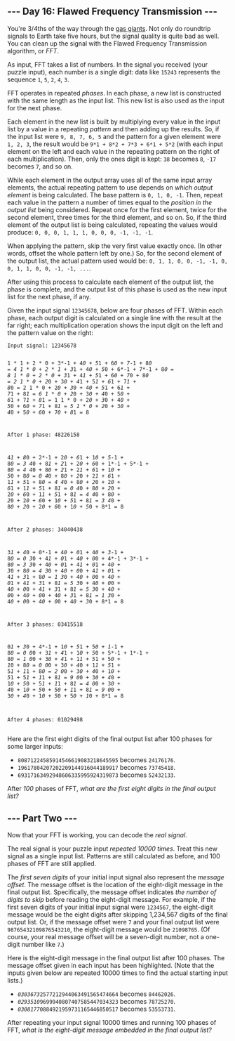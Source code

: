 <main>
<script async="" src="//www.google-analytics.com/analytics.js"></script><script>window.addEventListener('click', function(e,s,r){if(e.target.nodeName==='CODE'&&e.detail===3){s=window.getSelection();s.removeAllRanges();r=document.createRange();r.selectNodeContents(e.target);s.addRange(r);}});</script>
<article class="day-desc"><h2>--- Day 16: Flawed Frequency Transmission ---</h2><p>You're 3/4ths of the way through the <a href="https://en.wikipedia.org/wiki/Gas_giant">gas giants</a>. Not only do roundtrip signals to Earth take <span title="In minutes, that's as many as thirty tens!">five hours</span>, but the signal quality is quite bad as well.  You can clean up the signal with the Flawed Frequency Transmission algorithm, or <em>FFT</em>.</p>
<p>As input, FFT takes a list of numbers.  In the signal you received (your puzzle input), each number is a single digit: data like <code>15243</code> represents the sequence <code>1</code>, <code>5</code>, <code>2</code>, <code>4</code>, <code>3</code>.</p>
<p>FFT operates in repeated <em>phases</em>.  In each phase, a new list is constructed with the same length as the input list.  This new list is also used as the input for the next phase.</p>
<p>Each element in the new list is built by multiplying every value in the input list by a value in a repeating <em>pattern</em> and then adding up the results. So, if the input list were <code>9, 8, 7, 6, 5</code> and the pattern for a given element were <code>1, 2, 3</code>, the result would be <code>9*1 + 8*2 + 7*3 + 6*1 + 5*2</code> (with each input element on the left and each value in the repeating pattern on the right of each multiplication). Then, only the ones digit is kept: <code>38</code> becomes <code>8</code>, <code>-17</code> becomes <code>7</code>, and so on.</p>
<p>While each element in the output array uses all of the same input array elements, the actual repeating pattern to use depends on <em>which output element</em> is being calculated. The base pattern is <code>0, 1, 0, -1</code>.  Then, repeat each value in the pattern a number of times equal to the <em>position in the output list</em> being considered. Repeat once for the first element, twice for the second element, three times for the third element, and so on.  So, if the third element of the output list is being calculated, repeating the values would produce: <code>0, 0, 0, 1, 1, 1, 0, 0, 0, -1, -1, -1</code>.</p>
<p>When applying the pattern, skip the very first value exactly once. (In other words, offset the whole pattern left by one.) So, for the second element of the output list, the actual pattern used would be: <code>0, 1, 1, 0, 0, -1, -1, 0, 0, 1, 1, 0, 0, -1, -1, ...</code>.</p>
<p>After using this process to calculate each element of the output list, the phase is complete, and the output list of this phase is used as the new input list for the next phase, if any.</p>
<p>Given the input signal <code>12345678</code>, below are four phases of FFT. Within each phase, each output digit is calculated on a single line with the result at the far right; each multiplication operation shows the input digit on the left and the pattern value on the right:</p>
<pre><code>Input signal: 12345678

1 * 1  + 2 * 0  + 3*-1 + 4*0  + 5*1  + 6*0  + 7*-1 + 8*0  = 4
1 * 0  + 2 * 1  + 3*1  + 4*0  + 5*0  + 6*-1 + 7*-1 + 8*0  = 8
1 * 0  + 2 * 0  + 3*1  + 4*1  + 5*1  + 6*0  + 7*0  + 8*0  = 2
1 * 0  + 2*0  + 3*0  + 4*1  + 5*1  + 6*1  + 7*1  + 8*0  = 2
1 * 0  + 2*0  + 3*0  + 4*0  + 5*1  + 6*1  + 7*1  + 8*1  = 6
1 * 0  + 2*0  + 3*0  + 4*0  + 5*0  + 6*1  + 7*1  + 8*1  = 1
1 * 0  + 2*0  + 3*0  + 4*0  + 5*0  + 6*0  + 7*1  + 8*1  = 5
1 * 0  + 2*0  + 3*0  + 4*0  + 5*0  + 6*0  + 7*0  + 8*1  = 8

After 1 phase: 48226158

4*1  + 8*0  + 2*-1 + 2*0  + 6*1  + 1*0  + 5*-1 + 8*0  = 3
4*0  + 8*1  + 2*1  + 2*0  + 6*0  + 1*-1 + 5*-1 + 8*0  = 4
4*0  + 8*0  + 2*1  + 2*1  + 6*1  + 1*0  + 5*0  + 8*0  = 0
4*0  + 8*0  + 2*0  + 2*1  + 6*1  + 1*1  + 5*1  + 8*0  = 4
4*0  + 8*0  + 2*0  + 2*0  + 6*1  + 1*1  + 5*1  + 8*1  = 0
4*0  + 8*0  + 2*0  + 2*0  + 6*0  + 1*1  + 5*1  + 8*1  = 4
4*0  + 8*0  + 2*0  + 2*0  + 6*0  + 1*0  + 5*1  + 8*1  = 3
4*0  + 8*0  + 2*0  + 2*0  + 6*0  + 1*0  + 5*0  + 8*1  = 8

After 2 phases: 34040438

3*1  + 4*0  + 0*-1 + 4*0  + 0*1  + 4*0  + 3*-1 + 8*0  = 0
3*0  + 4*1  + 0*1  + 4*0  + 0*0  + 4*-1 + 3*-1 + 8*0  = 3
3*0  + 4*0  + 0*1  + 4*1  + 0*1  + 4*0  + 3*0  + 8*0  = 4
3*0  + 4*0  + 0*0  + 4*1  + 0*1  + 4*1  + 3*1  + 8*0  = 1
3*0  + 4*0  + 0*0  + 4*0  + 0*1  + 4*1  + 3*1  + 8*1  = 5
3*0  + 4*0  + 0*0  + 4*0  + 0*0  + 4*1  + 3*1  + 8*1  = 5
3*0  + 4*0  + 0*0  + 4*0  + 0*0  + 4*0  + 3*1  + 8*1  = 1
3*0  + 4*0  + 0*0  + 4*0  + 0*0  + 4*0  + 3*0  + 8*1  = 8

After 3 phases: 03415518

0*1  + 3*0  + 4*-1 + 1*0  + 5*1  + 5*0  + 1*-1 + 8*0  = 0
0*0  + 3*1  + 4*1  + 1*0  + 5*0  + 5*-1 + 1*-1 + 8*0  = 1
0*0  + 3*0  + 4*1  + 1*1  + 5*1  + 5*0  + 1*0  + 8*0  = 0
0*0  + 3*0  + 4*0  + 1*1  + 5*1  + 5*1  + 1*1  + 8*0  = 2
0*0  + 3*0  + 4*0  + 1*0  + 5*1  + 5*1  + 1*1  + 8*1  = 9
0*0  + 3*0  + 4*0  + 1*0  + 5*0  + 5*1  + 1*1  + 8*1  = 4
0*0  + 3*0  + 4*0  + 1*0  + 5*0  + 5*0  + 1*1  + 8*1  = 9
0*0  + 3*0  + 4*0  + 1*0  + 5*0  + 5*0  + 1*0  + 8*1  = 8

After 4 phases: 01029498
</code></pre>
<p>Here are the first eight digits of the final output list after 100 phases for some larger inputs:</p>
<ul>
<li><code>80871224585914546619083218645595</code> becomes <code>24176176</code>.</li>
<li><code>19617804207202209144916044189917</code> becomes <code>73745418</code>.</li>
<li><code>69317163492948606335995924319873</code> becomes <code>52432133</code>.</li>
</ul>
<p>After <em>100</em> phases of FFT, <em>what are the first eight digits in the final output list?</em></p>
</article>
</p>
<article class="day-desc"><h2 id="part2">--- Part Two ---</h2><p>Now that your FFT is working, you can decode the <em>real signal</em>.</p>
<p>The real signal is your puzzle input <em>repeated 10000 times</em>. Treat this new signal as a single input list. Patterns are still calculated as before, and 100 phases of FFT are still applied.</p>
<p>The <em>first seven digits</em> of your initial input signal also represent the <em>message offset</em>. The message offset is the location of the eight-digit message in the final output list. Specifically, the message offset indicates <em>the number of digits to skip</em> before reading the eight-digit message. For example, if the first seven digits of your initial input signal were <code>1234567</code>, the eight-digit message would be the eight digits after skipping 1,234,567 digits of the final output list. Or, if the message offset were <code>7</code> and your final output list were <code>98765432109876543210</code>, the eight-digit message would be <code>21098765</code>. (Of course, your real message offset will be a seven-digit number, not a one-digit number like <code>7</code>.)</p>
<p>Here is the eight-digit message in the final output list after 100 phases. The message offset given in each input has been highlighted. (Note that the inputs given below are repeated 10000 times to find the actual starting input lists.)</p>
<ul>
<li><code><em>0303673</em>2577212944063491565474664</code> becomes <code>84462026</code>.</li>
<li><code><em>0293510</em>9699940807407585447034323</code> becomes <code>78725270</code>.</li>
<li><code><em>0308177</em>0884921959731165446850517</code> becomes <code>53553731</code>.</li>
</ul>
<p>After repeating your input signal 10000 times and running 100 phases of FFT, <em>what is the eight-digit message embedded in the final output list?</em></p>
</article>

</main>
